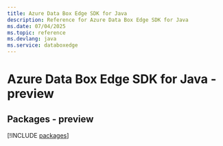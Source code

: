 ```yaml
---
title: Azure Data Box Edge SDK for Java
description: Reference for Azure Data Box Edge SDK for Java
ms.date: 07/04/2025
ms.topic: reference
ms.devlang: java
ms.service: databoxedge
---
```

# Azure Data Box Edge SDK for Java - preview
## Packages - preview
[!INCLUDE [packages](data-box-edge-index.md)]